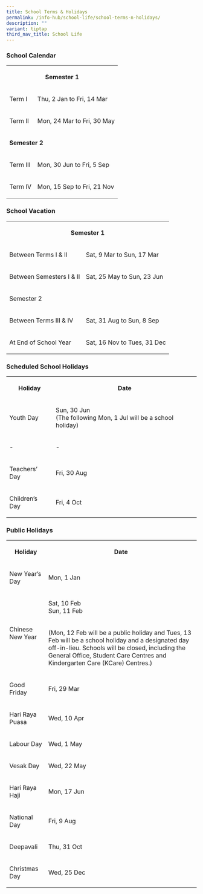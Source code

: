 ```yaml
---
title: School Terms & Holidays
permalink: /info-hub/school-life/school-terms-n-holidays/
description: ""
variant: tiptap
third_nav_title: School Life
---
```

<h3>School Calendar</h3>
<table style="minWidth: 75px">
<colgroup>
<col>
<col>
<col>
</colgroup>
<tbody>
<tr>
<th rowspan="1" colspan="3">
<p>Semester 1</p>
</th>
</tr>
<tr>
<td rowspan="1" colspan="1">
<p>Term I</p>
</td>
<td rowspan="1" colspan="2">
<p>Thu, 2 Jan to Fri, 14 Mar</p>
</td>
</tr>
<tr>
<td rowspan="1" colspan="1">
<p>Term II</p>
</td>
<td rowspan="1" colspan="2">
<p>Mon, 24 Mar to Fri, 30 May</p>
</td>
</tr>
<tr>
<td rowspan="1" colspan="3">
<p><strong>Semester 2</strong>
</p>
</td>
</tr>
<tr>
<td rowspan="1" colspan="1">
<p>Term III</p>
</td>
<td rowspan="1" colspan="2">
<p>Mon, 30 Jun to Fri, 5 Sep</p>
</td>
</tr>
<tr>
<td rowspan="1" colspan="1">
<p>Term IV</p>
</td>
<td rowspan="1" colspan="2">
<p>Mon, 15 Sep to Fri, 21 Nov</p>
</td>
</tr>
</tbody>
</table>
<h3>School Vacation</h3>
<table style="minWidth: 50px">
<colgroup>
<col>
<col>
</colgroup>
<tbody>
<tr>
<th rowspan="1" colspan="2">
<p>Semester 1
<br>
</p>
</th>
</tr>
<tr>
<td rowspan="1" colspan="1">
<p>Between Terms I &amp; II
<br>
</p>
</td>
<td rowspan="1" colspan="1">
<p>Sat, 9 Mar to Sun, 17 Mar
<br>
</p>
</td>
</tr>
<tr>
<td rowspan="1" colspan="1">
<p>Between Semesters I &amp; II
<br>
</p>
</td>
<td rowspan="1" colspan="1">
<p>Sat, 25 May to Sun, 23 Jun
<br>
</p>
</td>
</tr>
<tr>
<td rowspan="1" colspan="2">
<p>Semester 2
<br>
</p>
</td>
</tr>
<tr>
<td rowspan="1" colspan="1">
<p>Between Terms III &amp; IV
<br>
</p>
</td>
<td rowspan="1" colspan="1">
<p>Sat, 31 Aug to Sun, 8 Sep
<br>
</p>
</td>
</tr>
<tr>
<td rowspan="1" colspan="1">
<p>At End of School Year
<br>
</p>
</td>
<td rowspan="1" colspan="1">
<p>Sat, 16 Nov to Tues, 31 Dec
<br>
</p>
</td>
</tr>
</tbody>
</table>
<h3>Scheduled School Holidays</h3>
<table style="minWidth: 50px">
<colgroup>
<col>
<col>
</colgroup>
<tbody>
<tr>
<th rowspan="1" colspan="1">
<p>Holiday
<br>
</p>
</th>
<th rowspan="1" colspan="1">
<p>Date
<br>
</p>
</th>
</tr>
<tr>
<td rowspan="1" colspan="1">
<p>Youth Day
<br>
</p>
</td>
<td rowspan="1" colspan="1">
<p>Sun, 30 Jun
<br>(The following Mon, 1 Jul will be a school holiday)</p>
</td>
</tr>
<tr>
<td rowspan="1" colspan="1">
<p>-
<br>
</p>
</td>
<td rowspan="1" colspan="1">
<p>-
<br>
</p>
</td>
</tr>
<tr>
<td rowspan="1" colspan="1">
<p>Teachers’ Day
<br>
</p>
</td>
<td rowspan="1" colspan="1">
<p>Fri, 30 Aug
<br>
</p>
</td>
</tr>
<tr>
<td rowspan="1" colspan="1">
<p>Children’s Day
<br>
</p>
</td>
<td rowspan="1" colspan="1">
<p>Fri, 4 Oct
<br>
</p>
</td>
</tr>
</tbody>
</table>
<h3>Public Holidays</h3>
<table style="minWidth: 50px">
<colgroup>
<col>
<col>
</colgroup>
<tbody>
<tr>
<th rowspan="1" colspan="1">
<p>Holiday
<br>
</p>
</th>
<th rowspan="1" colspan="1">
<p>Date
<br>
</p>
</th>
</tr>
<tr>
<td rowspan="1" colspan="1">
<p>New Year’s Day
<br>
</p>
</td>
<td rowspan="1" colspan="1">
<p>Mon, 1 Jan</p>
</td>
</tr>
<tr>
<td rowspan="2" colspan="1">
<p>Chinese New Year
<br>
</p>
</td>
<td rowspan="1" colspan="1">
<p>Sat, 10 Feb
<br>Sun, 11 Feb
<br>
</p>
</td>
</tr>
<tr>
<td rowspan="1" colspan="1">
<p>(Mon, 12 Feb will be a public holiday and Tues, 13 Feb will be a school
holiday and a designated day off-in-lieu. Schools will be closed, including
the General Office, Student Care Centres and Kindergarten Care (KCare)
Centres.)</p>
</td>
</tr>
<tr>
<td rowspan="1" colspan="1">
<p>Good Friday
<br>
</p>
</td>
<td rowspan="1" colspan="1">
<p>Fri, 29 Mar
<br>
</p>
</td>
</tr>
<tr>
<td rowspan="1" colspan="1">
<p>Hari Raya Puasa
<br>
</p>
</td>
<td rowspan="1" colspan="1">
<p>Wed, 10 Apr</p>
</td>
</tr>
<tr>
<td rowspan="1" colspan="1">
<p>Labour Day
<br>
</p>
</td>
<td rowspan="1" colspan="1">
<p>Wed, 1 May
<br>
</p>
</td>
</tr>
<tr>
<td rowspan="1" colspan="1">
<p>Vesak Day
<br>
</p>
</td>
<td rowspan="1" colspan="1">
<p>Wed, 22 May
<br>
</p>
</td>
</tr>
<tr>
<td rowspan="1" colspan="1">
<p>Hari Raya Haji
<br>
</p>
</td>
<td rowspan="1" colspan="1">
<p>Mon, 17 Jun
<br>
</p>
</td>
</tr>
<tr>
<td rowspan="1" colspan="1">
<p>National Day
<br>
</p>
</td>
<td rowspan="1" colspan="1">
<p>Fri, 9 Aug
<br>
</p>
</td>
</tr>
<tr>
<td rowspan="1" colspan="1">
<p>Deepavali
<br>
</p>
</td>
<td rowspan="1" colspan="1">
<p>Thu, 31 Oct
<br>
</p>
</td>
</tr>
<tr>
<td rowspan="1" colspan="1">
<p>Christmas Day
<br>
</p>
</td>
<td rowspan="1" colspan="1">
<p>Wed, 25 Dec</p>
</td>
</tr>
</tbody>
</table>
<p></p>